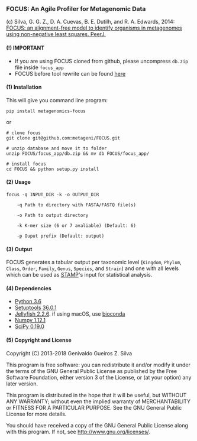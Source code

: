 ### FOCUS: An Agile Profiler for Metagenomic Data
(c) Silva, G. G. Z., D. A. Cuevas, B. E. Dutilh, and R. A. Edwards, 2014: [FOCUS: an alignment-free model to identify organisms in metagenomes using non-negative least squares. PeerJ.](https://peerj.com/articles/425)


#### (!) IMPORTANT
- If you are using FOCUS cloned from github, please uncompress `db.zip` file inside `focus_app`
- FOCUS  before tool rewrite can be found [here](https://github.com/metageni/FOCUS/archive/0.31.zip)


#### (1) Installation
This will give you command line program:

	pip install metagenomics-focus

or

	# clone focus
	git clone git@github.com:metageni/FOCUS.git

	# unzip database and move it to folder
	unzip FOCUS/focus_app/db.zip && mv db FOCUS/focus_app/

	# install focus
	cd FOCUS && python setup.py install


#### (2) Usage
	focus -q INPUT_DIR -k -o OUTPUT_DIR

		-q Path to directory with FASTA/FASTQ file(s)

		-o Path to output directory

		-k K-mer size (6 or 7 avaliable) (Default: 6)

    	-p Ouput prefix (Default: output)


#### (3) Output
FOCUS generates a tabular output per taxonomic level (`Kingdom`, `Phylum`, `Class`, `Order`, `Family`, `Genus`, `Species`, and `Strain`) and one with all levels which can be used as [STAMP](http://kiwi.cs.dal.ca/Software/STAMP)'s input for statistical analysis.


#### (4) Dependencies
- [Python 3.6](http://www.python.org/download)
- [Setuptools 36.0.1](https://setuptools.readthedocs.io/en/latest/)
- [Jellyfish 2.2.6](https://github.com/gmarcais/Jellyfish/releases/tag/v2.2.6). if using macOS, use [bioconda](https://anaconda.org/bioconda/jellyfish)
- [Numpy 1.12.1](https://github.com/numpy/numpy)
- [SciPy 0.19.0](https://github.com/scipy/scipy)

#### (5) Copyright and License
Copyright (C) 2013-2018  Genivaldo Gueiros Z. Silva

This program is free software: you can redistribute it and/or modify it under
the terms of the GNU General Public License as published by the Free Software
Foundation, either version 3 of the License, or (at your option) any later
version.

This program is distributed in the hope that it will be useful, but WITHOUT ANY
WARRANTY; without even the implied warranty of MERCHANTABILITY or FITNESS FOR A
PARTICULAR PURPOSE.  See the GNU General Public License for more details.

You should have received a copy of the GNU General Public License along with
this program.  If not, see <http://www.gnu.org/licenses/>.
